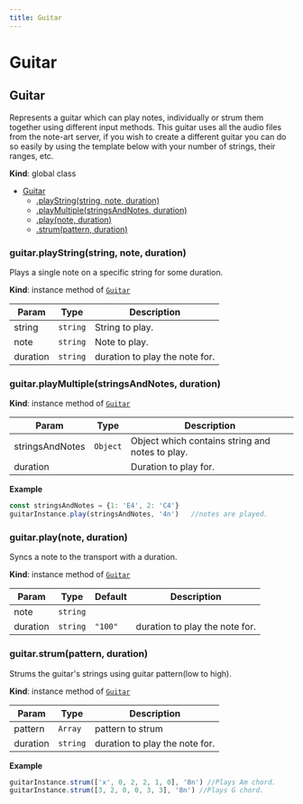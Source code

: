 ```yaml
---
title: Guitar
---
```


# Guitar

<a name="Guitar"></a>

## Guitar
Represents a guitar which can play notes, individually or strum them together
using different input methods.
This guitar uses all the audio files from the note-art server,
if you wish to create a different guitar you can do so easily by using the template below
with your number of strings, their ranges, etc.

**Kind**: global class  

* [Guitar](#Guitar)
    * [.playString(string, note, duration)](#Guitar+playString)
    * [.playMultiple(stringsAndNotes, duration)](#Guitar+playMultiple)
    * [.play(note, duration)](#Guitar+play)
    * [.strum(pattern, duration)](#Guitar+strum)

<a name="Guitar+playString"></a>

### guitar.playString(string, note, duration)
Plays a single note on a specific string for some duration.

**Kind**: instance method of [<code>Guitar</code>](#Guitar)  

| Param | Type | Description |
| --- | --- | --- |
| string | <code>string</code> | String to play. |
| note | <code>string</code> | Note to play. |
| duration | <code>string</code> | duration to play the note for. |

<a name="Guitar+playMultiple"></a>

### guitar.playMultiple(stringsAndNotes, duration)
**Kind**: instance method of [<code>Guitar</code>](#Guitar)  

| Param | Type | Description |
| --- | --- | --- |
| stringsAndNotes | <code>Object</code> | Object which contains string and notes to play. |
| duration |  | Duration to play for. |

**Example**  
```js
const stringsAndNotes = {1: 'E4', 2: 'C4'}
guitarInstance.play(stringsAndNotes, '4n')   //notes are played.
```
<a name="Guitar+play"></a>

### guitar.play(note, duration)
Syncs a note to the transport with a duration.

**Kind**: instance method of [<code>Guitar</code>](#Guitar)  

| Param | Type | Default | Description |
| --- | --- | --- | --- |
| note | <code>string</code> |  |  |
| duration | <code>string</code> | <code>&quot;100&quot;</code> | duration to play the note for. |

<a name="Guitar+strum"></a>

### guitar.strum(pattern, duration)
Strums the guitar's strings using guitar pattern(low to high).

**Kind**: instance method of [<code>Guitar</code>](#Guitar)  

| Param | Type | Description |
| --- | --- | --- |
| pattern | <code>Array</code> | pattern to strum |
| duration | <code>string</code> | duration to play the note for. |

**Example**  
```js
guitarInstance.strum(['x', 0, 2, 2, 1, 0], '8n') //Plays Am chord.
guitarInstance.strum([3, 2, 0, 0, 3, 3], '8n') //Plays G chord.
```
